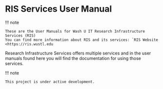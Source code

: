 # RIS Services User Manual

!!! note

    These are the User Manuals for Wash U IT Research Infrastructure Services (RIS)
    You can find more information about RIS and its services: `RIS Website <https://ris.wustl.edu

Research Infrastructure Services offers multiple services and in the user manuals found here
you will find the documentation for using those services.

!!! note

    This project is under active development.

